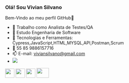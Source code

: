 ### Olá! Sou Vivian Silvano
Bem-Vindo ao meu perfil GitHub👋

- 🔭 Trabalho como Analista de Testes/QA
- 🌱 Estudo Engenharia de Software
- 📌 Tecnologias e Ferramentas: Cypress,JavaScript,HTML,MYSQL,API,Postman,Scrum
- 📱  55 85 9886157716
- 📫 E-mail: viviansilvano@gmail.com
- <a href="https://www.linkedin.com/in/vivian-silvano-876885253" target="_blank"><img src="https://img.shields.io/badge/-LinkedIn-%230077B5?style=for-the-badge&logo=linkedin&logoColor=white" target="_blank"></a>

 <img src="https://cdn.jsdelivr.net/gh/devicons/devicon/icons/javascript/javascript-original.svg" width="30" height="30" />  <img src="https://cdn.jsdelivr.net/gh/devicons/devicon/icons/html5/html5-original.svg" width="30" height="30" />  <img src="https://cdn.jsdelivr.net/gh/devicons/devicon/icons/mysql/mysql-original.svg" width="30" height="30" /> <img src="/images/layouts/navbar-brand.svg" width="40" height="32" />


          
          
          


            
          
